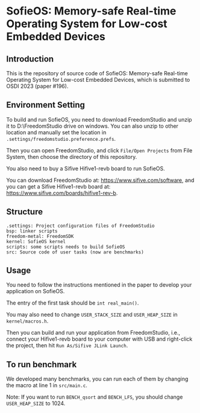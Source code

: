 SofieOS: Memory-safe Real-time Operating System for Low-cost Embedded Devices
===

Introduction
---
This is the repository of source code of SofieOS: Memory-safe Real-time Operating System for Low-cost Embedded Devices, which is submitted to OSDI 2023 (paper #196).

Environment Setting
---
To build and run SofieOS, you need to download FreedomStudio and unzip it to D:\FreedomStudio drive on windows. You can also unzip to other location and manually set the location in `.settings/freedomstudio.preference.prefs`.

Then you can open FreedomStudio, and click `File/Open Projects` from File System,
then choose the directory of this repository.

You also need to buy a Sifive Hifive1-revb board to run SofieOS.

You can download FreedomStudio at: https://www.sifive.com/software, and you can get a Sifive Hifive1-revb board at: https://www.sifive.com/boards/hifive1-rev-b.

Structure
---
```
.settings: Project configuration files of FreedomStudio
bsp: linker scripts
freedom-metal: FreedomSDK
kernel: SofieOS kernel
scripts: some scripts needs to build SofieOS
src: Source code of user tasks (now are benchmarks)
```

Usage
---
You need to follow the instructions mentioned in the paper to develop your application on SofieOS.

The entry of the first task should be `int real_main()`.

You may also need to change `USER_STACK_SIZE` and `USER_HEAP_SIZE` in `kernel/macros.h`.

Then you can build and run your application from FreedomStudio, i.e., connect your Hifive1-revb board to your computer with USB and right-click the project, then hit `Run As/Sifive JLink Launch`.

To run benchmark
---
We developed many benchmarks, you can run each of them by changing the macro at line 1 in `src/main.c`.

Note: If you want to run `BENCH_qsort` and `BENCH_LFS`, you should change `USER_HEAP_SIZE` to 1024.